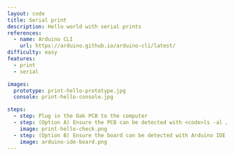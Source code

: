 ```yaml
---
layout: code
title: Serial print
description: Hello world with serial prints
references:
  - name: Arduino CLI
    url: https://arduino.github.io/arduino-cli/latest/
difficulty: easy
features:
  - print
  - serial

images:
  prototype: print-hello-prototype.jpg
  console: print-hello-console.jpg

steps:
  - step: Plug in the Oak PCB to the computer
  - step: (Option A) Ensure the PCB can be detected with <code>ls -al /dev/cu.usbmodem</code> and <code>arduino-cli board list</code>. Run <code>make</code> to compile and upload the code to the board.
    image: print-hello-check.png
  - step: (Option B) Ensure the board can be detected with Arduino IDE. Compile and upload the code to the board.
    image: arduino-ide-board.png
---
```

